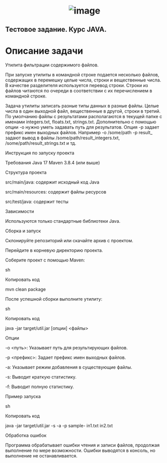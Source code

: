 # <p align="center"> ![image](https://github.com/user-attachments/assets/717756e2-8f08-4c81-8dd4-5a3b2722c820) </p>
## Тестовое задание. Курс JAVA.
# Описание задачи
Утилита фильтрации содержимого файлов. 

При запуске утилиты в командной строке подается несколько файлов, содержащих в
перемешку целые числа, строки и вещественные числа. В качестве разделителя
используется перевод строки. Строки из файлов читаются по очереди в соответствии с их
перечислением в командной строке.

Задача утилиты записать разные типы данных в разные файлы. Целые числа в один
выходной файл, вещественные в другой, строки в третий. По умолчанию файлы с
результатами располагаются в текущей папке с именами integers.txt, floats.txt, strings.txt.
Дополнительно с помощью опции -o нужно уметь задавать путь для результатов. Опция -p
задает префикс имен выходных файлов. Например -o /some/path -p result_ задают вывод в
файлы /some/path/result_integers.txt, /some/path/result_strings.txt и тд.

Инструкция по запуску проекта

Требования
Java 17
Maven 3.8.4 (или выше)

Структура проекта

src/main/java: содержит исходный код Java

src/main/resources: содержит файлы ресурсов

src/test/java: содержит тесты

Зависимости

Используются только стандартные библиотеки Java.

Сборка и запуск

Склонируйте репозиторий или скачайте архив с проектом.

Перейдите в корневую директорию проекта.

Соберите проект с помощью Maven:

sh

Копировать код

mvn clean package

После успешной сборки выполните утилиту:

sh

Копировать код

java -jar target/util.jar [опции] <файлы>

Опции

-o <путь>: Указывает путь для результирующих файлов.

-p <префикс>: Задает префикс имен выходных файлов.

-a: Указывает режим добавления в существующие файлы.

-s: Выводит краткую статистику.

-f: Выводит полную статистику.

Пример запуска

sh

Копировать код

java -jar target/util.jar -s -a -p sample- in1.txt in2.txt

Обработка ошибок

Программа обрабатывает ошибки чтения и записи файлов, продолжая выполнение по мере возможности. Ошибки выводятся в консоль, но выполнение не останавливается.

